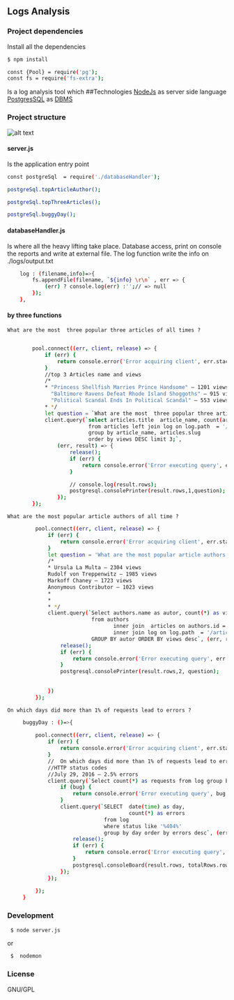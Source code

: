 ## Logs Analysis 


### Project dependencies
Install all the dependencies
 ```sh
$ npm install 
 ```

```sh
const {Pool} = require('pg');
const fs = require('fs-extra');
```

Is a log analysis tool which 
##Technologies 
<a href='https://nodejs.org/en/'>NodeJs<a> as server side language <br>
<a href='https://www.postgresql.org/'>PostgresSQL</a> as <a href='https://en.wikipedia.org/wiki/Database#Database_management_system'>DBMS<a>
### Project structure

![alt text](https://raw.githubusercontent.com/bernestoalberto/log_analysis/master/assets/structure.png)

#### server.js
Is the application entry point
```bash
const postgreSql  = require('./databaseHandler');

```

```sh
postgreSql.topArticleAuthor();

postgreSql.topThreeArticles();

postgreSql.buggyDay();
```
#### databaseHandler.js
Is where all the heavy lifting take place. Database access, print on console the reports and write  at external file. 
The log function write the info on ./logs/output.txt
```sh
    log : (filename,info)=>{
        fs.appendFile(filename, `${info} \r\n` , err => {
            (err) ? console.log(err) :'';// => null
        });
    },

```

#### by three functions 
`What are the most  three popular three articles of all times ?`
```sh 

        pool.connect((err, client, release) => {
            if (err) {
                return console.error('Error acquiring client', err.stack)
            }
            //top 3 Articles name and views
            /*
            * "Princess Shellfish Marries Prince Handsome" — 1201 views
              "Baltimore Ravens Defeat Rhode Island Shoggoths" — 915 views
              "Political Scandal Ends In Political Scandal" — 553 views
            * */
            let question = `What are the most  three popular three articles of all times ?`;
            client.query(`select articles.title  article_name, count(articles.slug) as views
                          from articles left join log on log.path  = '/article/' || articles.slug
                          group by article_name, articles.slug
                          order by views DESC limit 3;`,
                (err, result) => {
                    release();
                    if (err) {
                        return console.error('Error executing query', err.stack)
                    }

                    // console.log(result.rows);
                    postgresql.consolePrinter(result.rows,1,question);
                });
        });
```
`What are the most popular article authors of all time ?` 
```sh
         pool.connect((err, client, release) => {
             if (err) {
                 return console.error('Error acquiring client', err.stack)
             }
             let question = 'What are the most popular article authors of all time ?';
             /*
             * Ursula La Multa — 2304 views
             Rudolf von Treppenwitz — 1985 views
             Markoff Chaney — 1723 views
             Anonymous Contributor — 1023 views
             *
             *
             * */
             client.query(`Select authors.name as autor, count(*) as views
                           from authors
                                  inner join  articles on authors.id = articles.author
                                  inner join log on log.path  = '/article/' || articles.slug
                           GROUP BY autor ORDER BY views desc`, (err, result) => {
                 release();
                 if (err) {
                     return console.error('Error executing query', err.stack)
                 }
                 postgresql.consolePrinter(result.rows,2, question);
 
 
             })
         });
```
`On which days did more than 1% of requests lead to errors ? ` 
```sh
     buggyDay : ()=>{
 
         pool.connect((err, client, release) => {
             if (err) {
                 return console.error('Error acquiring client', err.stack)
             }
             //  On which days did more than 1% of requests lead to errors?
             //HTTP status codes
             //July 29, 2016 — 2.5% errors
             client.query(`Select count(*) as requests from log group by DATE(time)`,(bug, totalRows)=>{
                 if (bug) {
                     return console.error('Error executing query', bug.stack)
                 }
                 client.query(`SELECT  date(time) as day,
                                       count(*) as errors
                               from log
                               where status like '%404%'
                               group by day order by errors desc`, (err, result) => {
                     release();
                     if (err) {
                         return console.error('Error executing query', err.stack)
                     }
                     postgresql.consoleBoard(result.rows, totalRows.rows);
                 });
             });
 
         });
     }
```

### Development
```sh
 $ node server.js 
```
or
```sh
 $  nodemon 
```



### License <br>
GNU/GPL

